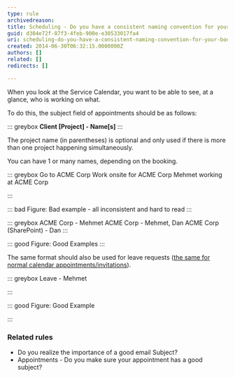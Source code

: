 ```yaml
---
type: rule
archivedreason: 
title: Scheduling - Do you have a consistent naming convention for your bookings?
guid: d304e72f-87f3-4feb-900e-e30533017fa4
uri: scheduling-do-you-have-a-consistent-naming-convention-for-your-bookings
created: 2014-06-30T06:32:15.0000000Z
authors: []
related: []
redirects: []

---
```


When you look at the Service Calendar, you want to be able to see, at a glance, who is working on what.



To do this, the subject field of appointments should be as follows:


<!--endintro-->


::: greybox
 **Client [Project] - Name[s]** 
:::





The project name (in parentheses) is optional and only used if there is more than one project happening simultaneously.

You can have 1 or many names, depending on the booking.






::: greybox
Go to ACME Corp
Work onsite for ACME Corp
Mehmet working at ACME Corp

:::



::: bad
Figure: Bad example - all inconsistent and hard to read
:::



::: greybox
ACME Corp - Mehmet
 ACME Corp - Mehmet, Dan
ACME Corp (SharePoint) - Dan
:::




::: good
Figure: Good Examples
:::




The same format should also be used for leave requests ([the same for normal calendar appointments/invitations](/appointments-do-you-show-all-the-necessary-information-in-the-subject)).



::: greybox
Leave - Mehmet

:::



::: good
Figure: Good Example

:::


### Related rules

* Do you realize the importance of a good email Subject?
* Appointments - Do you make sure your appointment has a good subject?
